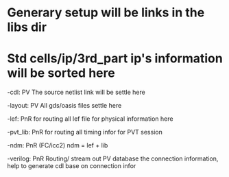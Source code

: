 # Generary setup will be links in the libs dir
# Std cells/ip/3rd_part ip's information will be sorted here

-cdl: PV
    The source netlist link will be settle here
    
-layout: PV
    All gds/oasis files settle here

-lef: PnR for routing
    all lef file for physical information here

-pvt_lib: PnR for routing
    all timing infor for PVT session

-ndm: PnR (FC/icc2)
    ndm = lef + lib

-verilog: PnR Routing/ stream out PV database
    the connection information, help to generate cdl base on connection infor



